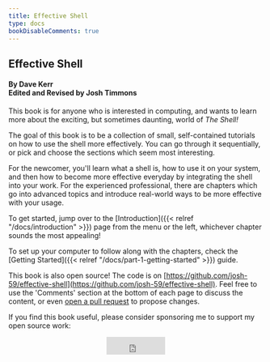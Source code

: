 ```yaml
---
title: Effective Shell
type: docs
bookDisableComments: true
---
```


## Effective Shell
#### By Dave Kerr <br>Edited and Revised by Josh Timmons

This book is for anyone who is interested in computing, and wants to learn more about the exciting, but sometimes daunting, world of _The Shell!_

The goal of this book is to be a collection of small, self-contained tutorials on how to use the shell more effectively.
You can go through it sequentially, or pick and choose the sections which seem most interesting.

For the newcomer, you'll learn what a shell is, how to use it on your system, and then how to become more effective everyday by integrating the shell into your work.
For the experienced professional, there are chapters which go into advanced topics and introduce real-world ways to be more effective with your usage.

To get started, jump over to the [Introduction]({{< relref "/docs/introduction" >}}) page from the menu or the left, whichever chapter sounds the most appealing!

To set up your computer to follow along with the chapters, check the [Getting Started]({{< relref "/docs/part-1-getting-started" >}}) guide.

This book is also open source! The code is on [https://github.com/josh-59/effective-shell](https://github.com/josh-59/effective-shell). Feel free to use the 'Comments' section at the bottom of each page to discuss the content, or even [open a pull request](https://github.com/josh-59/effective-shell/pulls) to propose changes.

If you find this book useful, please consider sponsoring me to support my open source work:

<center><iframe src="https://github.com/sponsors/dwmkerr/button" title="Sponsor dwmkerr" height="35" width="116" style="border: 0;"></iframe></center>


